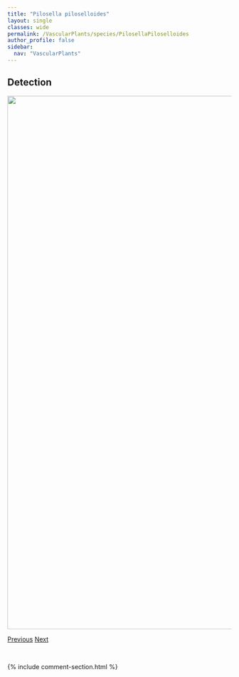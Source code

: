 ```yaml
---
title: "Pilosella piloselloides"
layout: single
classes: wide
permalink: /VascularPlants/species/PilosellaPiloselloides
author_profile: false
sidebar:
  nav: "VascularPlants"
---
```


<h2>Detection</h2>

<a href="https://drive.google.com/uc?export=view&id=1Xc-_-aBSdp2oObB8nJiivFPPjmdaAXTi">
<img src="https://drive.google.com/uc?export=view&id=1Xc-_-aBSdp2oObB8nJiivFPPjmdaAXTi" height = "1200" width = "800">
</a>


<a href="/DevelopmentWebsite/VascularPlants/species/PilosellaCaespitosa" class="pagination--pager" title="Pilosella caespitosa">Previous</a> <a href="/DevelopmentWebsite/VascularPlants/species/PilosellaTristis" class="pagination--pager" title="Pilosella tristis">Next</a>

<p>&nbsp;</p>

{% include comment-section.html %}

